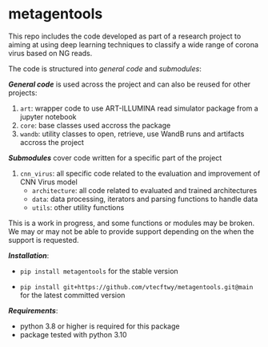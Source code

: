 metagentools
================

<!-- WARNING: THIS FILE WAS AUTOGENERATED! DO NOT EDIT! -->

This repo includes the code developed as part of a research project to
aiming at using deep learning techniques to classify a wide range of
corona virus based on NG reads.

The code is structured into *general code* and *submodules*:

***General code*** is used across the project and can also be reused for
other projects:

1.  `art`: wrapper code to use ART-ILLUMINA read simulator package from
    a jupyter notebook
2.  `core`: base classes used accross the package
3.  `wandb`: utility classes to open, retrieve, use WandB runs and
    artifacts accross the project

***Submodules*** cover code written for a specific part of the project

1.  `cnn_virus`: all specific code related to the evaluation and
    improvement of CNN Virus model
    - `architecture`: all code related to evaluated and trained
      architectures
    - `data`: data processing, iterators and parsing functions to handle
      data
    - `utils`: other utility functions

This is a work in progress, and some functions or modules may be broken.
We may or may not be able to provide support depending on the when the
support is requested.

***Installation***:

- `pip install metagentools` for the stable version

- `pip install git+https://github.com/vtecftwy/metagentools.git@main`
  for the latest committed version

***Requirements***:

- python 3.8 or higher is required for this package
- package tested with python 3.10
